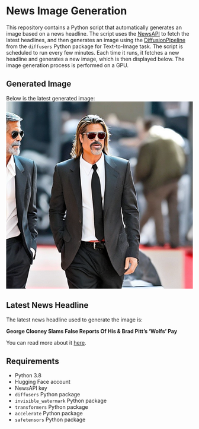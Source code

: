 # News Image Generation
This repository contains a Python script that automatically generates an image based on a news headline. The script uses the [NewsAPI](https://newsapi.org/) to fetch the latest headlines, and then generates an image using the [DiffusionPipeline](https://github.com/huggingface/diffusers) from the `diffusers` Python package for Text-to-Image task.
The script is scheduled to run every few minutes. Each time it runs, it fetches a new headline and generates a new image, which is then displayed below. The image generation process is performed on a GPU.

## Generated Image
Below is the latest generated image:
![Generated Image](image.png)

## Latest News Headline
The latest news headline used to generate the image is:

**George Clooney Slams False Reports Of His & Brad Pitt’s ‘Wolfs’ Pay**

You can read more about it [here](https://news.google.com/rss/articles/CBMinAFBVV95cUxOQmhVYWV2YmxjcTM5R3FGRndPODVUb2JkSms5VFRDN29KVzRSUTdfUmRXQzNqcXJYZ0syZmpTdkJKQ3BxTU41TkIzYmtmSDVKNFhobl9Eb2UzZllJRWlxMnNMTk9tSmxqWS1DLU5wRmpUSWszUTRxVmlZTkJiU1Fsd3J3VEhrU0xzRl9LUS1JZTFmUTdfRXFUY3BYY1g?oc=5).

## Requirements
- Python 3.8
- Hugging Face account
- NewsAPI key
- `diffusers` Python package
- `invisible_watermark` Python package
- `transformers` Python package
- `accelerate` Python package
- `safetensors` Python package
